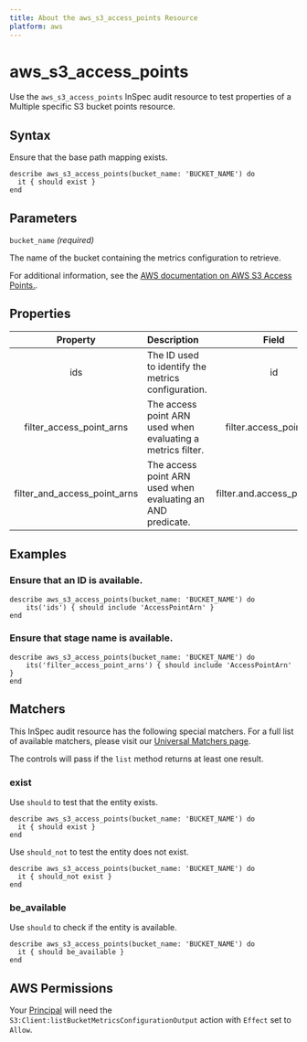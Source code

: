 ```yaml
---
title: About the aws_s3_access_points Resource
platform: aws
---
```


# aws_s3_access_points

Use the `aws_s3_access_points` InSpec audit resource to test properties of a Multiple specific S3 bucket points resource.

## Syntax

Ensure that the base path mapping exists.

    describe aws_s3_access_points(bucket_name: 'BUCKET_NAME') do
      it { should exist }
    end

## Parameters

`bucket_name` _(required)_

The name of the bucket containing the metrics configuration to retrieve.

For additional information, see the [AWS documentation on AWS S3 Access Points.](https://docs.aws.amazon.com/AmazonS3/latest/API/API_GetBucketMetricsConfiguration.html).

## Properties

| Property | Description | Field |
| :---: | :--- | :---: |
| ids | The ID used to identify the metrics configuration. | id |
| filter_access_point_arns | The access point ARN used when evaluating a metrics filter. | filter.access_point_arn |
| filter_and_access_point_arns | The access point ARN used when evaluating an AND predicate. | filter.and.access_point_arn |

## Examples

### Ensure that an ID is available.

    describe aws_s3_access_points(bucket_name: 'BUCKET_NAME') do
        its('ids') { should include 'AccessPointArn' }
    end

### Ensure that stage name is available.

    describe aws_s3_access_points(bucket_name: 'BUCKET_NAME') do
        its('filter_access_point_arns') { should include 'AccessPointArn' }
    end

## Matchers

This InSpec audit resource has the following special matchers. For a full list of available matchers, please visit our [Universal Matchers page](https://www.inspec.io/docs/reference/matchers/).

The controls will pass if the `list` method returns at least one result.

### exist

Use `should` to test that the entity exists.

    describe aws_s3_access_points(bucket_name: 'BUCKET_NAME') do
      it { should exist }
    end

Use `should_not` to test the entity does not exist.

    describe aws_s3_access_points(bucket_name: 'BUCKET_NAME') do
      it { should_not exist }
    end

### be_available

Use `should` to check if the entity is available.

    describe aws_s3_access_points(bucket_name: 'BUCKET_NAME') do
      it { should be_available }
    end

## AWS Permissions

Your [Principal](https://docs.aws.amazon.com/IAM/latest/UserGuide/intro-structure.html#intro-structure-principal) will need the `S3:Client:listBucketMetricsConfigurationOutput` action with `Effect` set to `Allow`.
